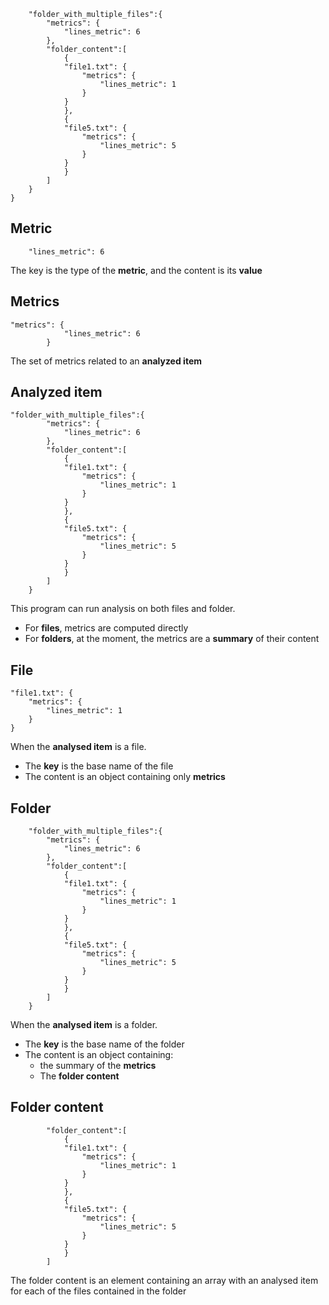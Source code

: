 ```{
    "folder_with_multiple_files":{
        "metrics": {
            "lines_metric": 6
        },
        "folder_content":[
            {
            "file1.txt": {
                "metrics": {
                    "lines_metric": 1
                }
            }
            },
            {
            "file5.txt": {
                "metrics": {
                    "lines_metric": 5
                }
            }
            }
        ]
    }
}
```
## Metric

```
    "lines_metric": 6
```

The key is the type of the **metric**, and the content is its **value**

## Metrics

```
"metrics": {
            "lines_metric": 6
        }
```

The set of metrics related to an **analyzed item**

## Analyzed item

```
"folder_with_multiple_files":{
        "metrics": {
            "lines_metric": 6
        },
        "folder_content":[
            {
            "file1.txt": {
                "metrics": {
                    "lines_metric": 1
                }
            }
            },
            {
            "file5.txt": {
                "metrics": {
                    "lines_metric": 5
                }
            }
            }
        ]
    }
```

This program can run analysis on both files and folder.
- For **files**, metrics are computed directly
- For **folders**, at the moment, the metrics are a **summary** of their content

## File

```
"file1.txt": {
    "metrics": {
        "lines_metric": 1
    }
}
```

When the **analysed item** is a file.
- The **key** is the base name of the file
- The content is an object containing only **metrics**

## Folder

```
    "folder_with_multiple_files":{
        "metrics": {
            "lines_metric": 6
        },
        "folder_content":[
            {
            "file1.txt": {
                "metrics": {
                    "lines_metric": 1
                }
            }
            },
            {
            "file5.txt": {
                "metrics": {
                    "lines_metric": 5
                }
            }
            }
        ]
    }
```

When the **analysed item** is a folder.
- The **key** is the base name of the folder
- The content is an object containing:
    - the summary of the **metrics**
    - The **folder content**

## Folder content

```
        "folder_content":[
            {
            "file1.txt": {
                "metrics": {
                    "lines_metric": 1
                }
            }
            },
            {
            "file5.txt": {
                "metrics": {
                    "lines_metric": 5
                }
            }
            }
        ]
```

The folder content is an element containing an array with an analysed item for each of the files contained in the folder

